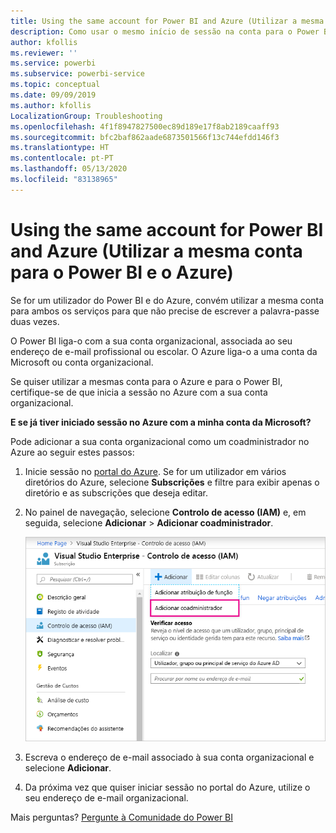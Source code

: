 ```yaml
---
title: Using the same account for Power BI and Azure (Utilizar a mesma conta para o Power BI e o Azure)
description: Como usar o mesmo início de sessão na conta para o Power BI e o Azure
author: kfollis
ms.reviewer: ''
ms.service: powerbi
ms.subservice: powerbi-service
ms.topic: conceptual
ms.date: 09/09/2019
ms.author: kfollis
LocalizationGroup: Troubleshooting
ms.openlocfilehash: 4f1f8947827500ec89d189e17f8ab2189caaff93
ms.sourcegitcommit: bfc2baf862aade6873501566f13c744efdd146f3
ms.translationtype: HT
ms.contentlocale: pt-PT
ms.lasthandoff: 05/13/2020
ms.locfileid: "83138965"
---
```

# <a name="using-the-same-account-for-power-bi-and-azure"></a>Using the same account for Power BI and Azure (Utilizar a mesma conta para o Power BI e o Azure)

Se for um utilizador do Power BI e do Azure, convém utilizar a mesma conta para ambos os serviços para que não precise de escrever a palavra-passe duas vezes.

O Power BI liga-o com a sua conta organizacional, associada ao seu endereço de e-mail profissional ou escolar.  O Azure liga-o a uma conta da Microsoft ou conta organizacional.

Se quiser utilizar a mesmas conta para o Azure e para o Power BI, certifique-se de que inicia a sessão no Azure com a sua conta organizacional.

**E se já tiver iniciado sessão no Azure com a minha conta da Microsoft?**

Pode adicionar a sua conta organizacional como um coadministrador no Azure ao seguir estes passos:

1. Inicie sessão no [portal do Azure](https://portal.azure.com/). Se for um utilizador em vários diretórios do Azure, selecione **Subscrições** e filtre para exibir apenas o diretório e as subscrições que deseja editar.

1. No painel de navegação, selecione **Controlo de acesso (IAM)** e, em seguida, selecione **Adicionar** \> **Adicionar coadministrador**.

    ![Adicionar um coadministrador no portal do Azure](media/service-admin-how-to-use-the-same-account-as-azure/add-co-administrator.png)

1. Escreva o endereço de e-mail associado à sua conta organizacional e selecione **Adicionar**.

1. Da próxima vez que quiser iniciar sessão no portal do Azure, utilize o seu endereço de e-mail organizacional.

Mais perguntas? [Pergunte à Comunidade do Power BI](https://community.powerbi.com/)
